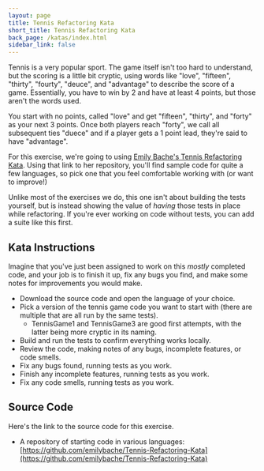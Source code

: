 ```yaml
---
layout: page
title: Tennis Refactoring Kata
short_title: Tennis Refactoring Kata
back_page: /katas/index.html
sidebar_link: false
---
```


Tennis is a very popular sport. The game itself isn't too hard to understand, but the scoring is a little bit cryptic, using words like "love", "fifteen", "thirty", "fourty", "deuce", and "advantage" to describe the score of a game. Essentially, you have to win by 2 and have at least 4 points, but those aren't the words used. 

You start with no points, called "love" and get "fifteen", "thirty", and "forty" as your next 3 points. Once both players reach "forty", we call all subsequent ties "duece" and if a player gets a 1 point lead, they're said to have "advantage".

For this exercise, we're going to using [Emily Bache's Tennis Refactoring Kata](https://github.com/emilybache/Tennis-Refactoring-Kata). Using that link to her repository, you'll find sample code for quite a few languages, so pick one that you feel comfortable working with (or want to improve!)

Unlike most of the exercises we do, this one isn't about building the tests yourself, but is instead showing the value of _having_ those tests in place while refactoring. If you're ever working on code without tests, you can add a suite like this first.

## Kata Instructions

Imagine that you've just been assigned to work on this _mostly_ completed code, and your job is to finish it up, fix any bugs you find, and make some notes for improvements you would make.

- Download the source code and open the language of your choice.
- Pick a version of the tennis game code you want to start with (there are multiple that are all run by the same tests).
  - TennisGame1 and TennisGame3 are good first attempts, with the latter being more cryptic in its naming.
- Build and run the tests to confirm everything works locally.
- Review the code, making notes of any bugs, incomplete features, or code smells.
- Fix any bugs found, running tests as you work.
- Finish any incomplete features, running tests as you work.
- Fix any code smells, running tests as you work.

## Source Code

Here's the link to the source code for this exercise.

- A repository of starting code in various languages: [https://github.com/emilybache/Tennis-Refactoring-Kata](https://github.com/emilybache/Tennis-Refactoring-Kata)
